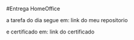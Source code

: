 #Entrega HomeOffice

a tarefa do dia segue em: link do meu repositorio

e certificado em: link do certificado
